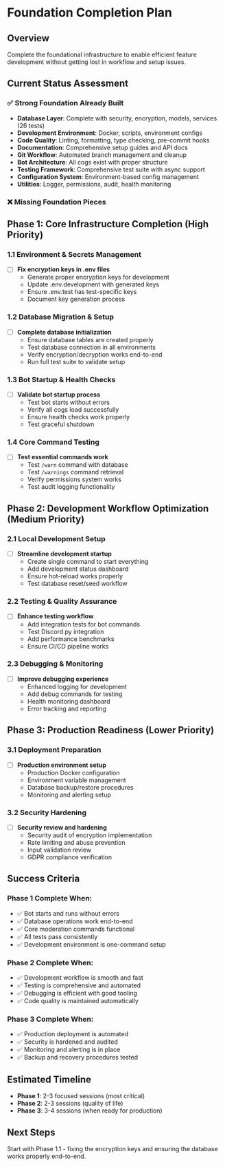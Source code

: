 # Foundation Completion Plan

## Overview
Complete the foundational infrastructure to enable efficient feature development without getting lost in workflow and setup issues.

## Current Status Assessment

### ✅ **Strong Foundation Already Built**
- **Database Layer**: Complete with security, encryption, models, services (26 tests)
- **Development Environment**: Docker, scripts, environment configs
- **Code Quality**: Linting, formatting, type checking, pre-commit hooks
- **Documentation**: Comprehensive setup guides and API docs
- **Git Workflow**: Automated branch management and cleanup
- **Bot Architecture**: All cogs exist with proper structure
- **Testing Framework**: Comprehensive test suite with async support
- **Configuration System**: Environment-based config management
- **Utilities**: Logger, permissions, audit, health monitoring

### ❌ **Missing Foundation Pieces**

## Phase 1: Core Infrastructure Completion (High Priority)

### 1.1 Environment & Secrets Management
- [ ] **Fix encryption keys in .env files**
  - Generate proper encryption keys for development
  - Update .env.development with generated keys
  - Ensure .env.test has test-specific keys
  - Document key generation process

### 1.2 Database Migration & Setup
- [ ] **Complete database initialization**
  - Ensure database tables are created properly
  - Test database connection in all environments
  - Verify encryption/decryption works end-to-end
  - Run full test suite to validate setup

### 1.3 Bot Startup & Health Checks
- [ ] **Validate bot startup process**
  - Test bot starts without errors
  - Verify all cogs load successfully
  - Ensure health checks work properly
  - Test graceful shutdown

### 1.4 Core Command Testing
- [ ] **Test essential commands work**
  - Test `/warn` command with database
  - Test `/warnings` command retrieval
  - Verify permissions system works
  - Test audit logging functionality

## Phase 2: Development Workflow Optimization (Medium Priority)

### 2.1 Local Development Setup
- [ ] **Streamline development startup**
  - Create single command to start everything
  - Add development status dashboard
  - Ensure hot-reload works properly
  - Test database reset/seed workflow

### 2.2 Testing & Quality Assurance
- [ ] **Enhance testing workflow**
  - Add integration tests for bot commands
  - Test Discord.py integration
  - Add performance benchmarks
  - Ensure CI/CD pipeline works

### 2.3 Debugging & Monitoring
- [ ] **Improve debugging experience**
  - Enhanced logging for development
  - Add debug commands for testing
  - Health monitoring dashboard
  - Error tracking and reporting

## Phase 3: Production Readiness (Lower Priority)

### 3.1 Deployment Preparation
- [ ] **Production environment setup**
  - Production Docker configuration
  - Environment variable management
  - Database backup/restore procedures
  - Monitoring and alerting setup

### 3.2 Security Hardening
- [ ] **Security review and hardening**
  - Security audit of encryption implementation
  - Rate limiting and abuse prevention
  - Input validation review
  - GDPR compliance verification

## Success Criteria

### Phase 1 Complete When:
- ✅ Bot starts and runs without errors
- ✅ Database operations work end-to-end
- ✅ Core moderation commands functional
- ✅ All tests pass consistently
- ✅ Development environment is one-command setup

### Phase 2 Complete When:
- ✅ Development workflow is smooth and fast
- ✅ Testing is comprehensive and automated
- ✅ Debugging is efficient with good tooling
- ✅ Code quality is maintained automatically

### Phase 3 Complete When:
- ✅ Production deployment is automated
- ✅ Security is hardened and audited
- ✅ Monitoring and alerting is in place
- ✅ Backup and recovery procedures tested

## Estimated Timeline
- **Phase 1**: 2-3 focused sessions (most critical)
- **Phase 2**: 2-3 sessions (quality of life)
- **Phase 3**: 3-4 sessions (when ready for production)

## Next Steps
Start with Phase 1.1 - fixing the encryption keys and ensuring the database works properly end-to-end.